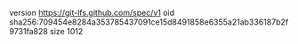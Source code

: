 version https://git-lfs.github.com/spec/v1
oid sha256:709454e8284a353785437091ce15d8491858e6355a21ab336187b2f9731fa828
size 1012
